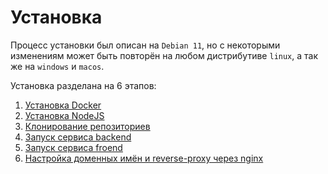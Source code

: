 # Установка

Процесс установки был описан на `Debian 11`, но с некоторыми изменениям может
быть повторён на любом дистрибутиве `linux`, а так же на `windows` и `macos`.

Установка разделана на 6 этапов:
1. [Установка Docker](./1-docker.md)
2. [Установка NodeJS](./2-node.md)
3. [Клонирование репозиториев](./3-repo-clone.md)
4. [Запуск сервиса backend](./4-backend.md)
5. [Запуск сервиса froend](./5-frontemd.md)
6. [Настройка доменных имён и reverse-proxy через nginx](./6-domains.md)